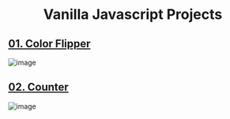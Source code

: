 # <h1 align="center"> Vanilla Javascript Projects </h1>
## [01. Color Flipper](https://github.com/GulsenZalova/Vanilla-Javascript-Projects/tree/master/Color%20Flipper)
![image](https://user-images.githubusercontent.com/95272056/165992018-f5e36f32-0ca7-4556-8942-259dd638f1b9.png)
## [02. Counter](https://github.com/GulsenZalova/Vanilla-Javascript-Projects/tree/master/Counter)
![image](https://user-images.githubusercontent.com/95272056/166076266-e595138a-c5fd-4cb9-ae48-e2c921e701b0.png)



